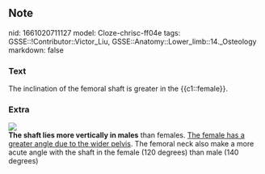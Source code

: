 ## Note
nid: 1661020711127
model: Cloze-chrisc-ff04e
tags: GSSE::!Contributor::Victor_Liu, GSSE::Anatomy::Lower_limb::14._Osteology
markdown: false

### Text
The inclination of the femoral shaft is greater in the {{c1::female}}.

### Extra
<img src="Static-Q-angle-values-for-men-and-women-23.jpg">
<div>
  <b>The shaft lies more vertically in males</b> than females.
  <u>The female has a greater angle due to the wider pelvis</u>.
  The femoral neck also make a more acute angle with the shaft in
  the female (120 degrees) than male (140 degrees)
</div>
